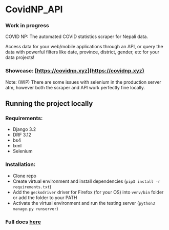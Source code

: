 # CovidNP_API

### Work in progress

COVID NP: The automated COVID statistics scraper for Nepali data. 

Access data for your web/mobile applications through an API, or query the data with powerful filters like date, province, district, gender, etc for your data projects!


### Showcase: [https://covidnp.xyz](https://covidnp.xyz)

Note: (WIP) There are some issues with selenium in the production server atm, however both the scraper and API work perfectly fine locally.


## Running the project locally

### Requirements:
- Django 3.2
- DRF 3.12
- bs4
- lxml
- Selenium

### Installation:
- Clone repo
- Create virtual environment and install dependencies (`pip3 install -r requirements.txt`)
- Add the `geckodriver` driver for Firefox (for your OS) into `venv/bin` folder or add the folder to your PATH
- Activate the virtual environment and run the testing server (`python3 manage.py runserver`)

### Full docs [here](https://covidnp.xyz/docs/)
